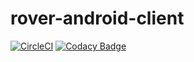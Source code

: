 # rover-android-client

[![CircleCI](https://circleci.com/gh/dasfoo/rover-android-client.svg?style=svg)](https://circleci.com/gh/dasfoo/rover-android-client)
[![Codacy Badge](https://api.codacy.com/project/badge/Grade/f09a64529bb8453983050e26680f4b91)](https://www.codacy.com/app/dasfoo/rover-android-client?utm_source=github.com&amp;utm_medium=referral&amp;utm_content=dasfoo/rover-android-client&amp;utm_campaign=Badge_Grade)
